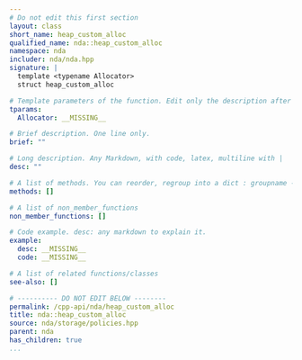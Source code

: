 ```yaml
---
# Do not edit this first section
layout: class
short_name: heap_custom_alloc
qualified_name: nda::heap_custom_alloc
namespace: nda
includer: nda/nda.hpp
signature: |
  template <typename Allocator>
  struct heap_custom_alloc

# Template parameters of the function. Edit only the description after the :
tparams:
  Allocator: __MISSING__

# Brief description. One line only.
brief: ""

# Long description. Any Markdown, with code, latex, multiline with |
desc: ""

# A list of methods. You can reorder, regroup into a dict : groupname -> list
methods: []

# A list of non_member_functions
non_member_functions: []

# Code example. desc: any markdown to explain it.
example:
  desc: __MISSING__
  code: __MISSING__

# A list of related functions/classes
see-also: []

# ---------- DO NOT EDIT BELOW --------
permalink: /cpp-api/nda/heap_custom_alloc
title: nda::heap_custom_alloc
source: nda/storage/policies.hpp
parent: nda
has_children: true
...
```


